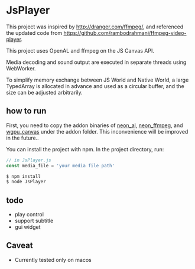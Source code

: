 # JsPlayer
This project was inspired by http://dranger.com/ffmpeg/, and referenced the updated code from https://github.com/rambodrahmani/ffmpeg-video-player.

This project uses OpenAL and ffmpeg on the JS Canvas API. 

Media decoding and sound output are executed in separate threads using WebWorker. 

To simplify memory exchange between JS World and Native World, a large TypedArray is allocated in advance and used as a circular buffer, and the size can be adjusted arbitrarily.

## how to run
First, you need to copy the addon binaries of [neon_al](https://github.com/kyeongwoon/neon_al), [neon_ffmpeg](https://github.com/kyeongwoon/neon_ffmpeg), and [wgpu_canvas](https://github.com/kyeongwoon/wgpu-canvas) under the addon folder. This inconvenience will be improved in the future..

You can install the project with npm. In the project directory, run:

```js
// in JsPlayer.js
const media_file = 'your media file path'
```

```sh
$ npm install
$ node JsPlayer
```

## todo
- play control
- support subtitle
- gui widget

## Caveat
- Currently tested only on macos